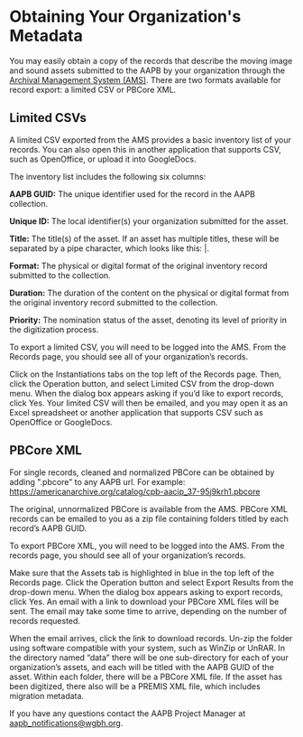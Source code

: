 # Obtaining Your Organization's Metadata

You may easily obtain a copy of the records that describe the moving image and sound assets submitted to the AAPB by your organization through the [Archival Management System (AMS)](https://ams.americanarchive.org). There are 
two formats available for record export: a limited CSV or PBCore XML.

## Limited CSVs

A limited CSV exported from the AMS provides a basic inventory list of your 
records. You can also open this in another application that supports CSV, such as OpenOffice, or upload it into GoogleDocs.

The inventory list includes the following six columns:

**AAPB GUID:** The unique identifier used for the record in the AAPB collection.

**Unique ID:** The local identifier(s) your organization submitted for the 
asset.

**Title:** The title(s) of the asset. If an asset has multiple titles, these 
will be separated by a pipe character, which looks like this: |.

**Format:** The physical or digital format of the original inventory record 
submitted to the collection.

**Duration:** The duration of the content on the physical or digital format 
from the original inventory record submitted to the collection.

**Priority:** The nomination status of the asset, denoting its level of 
priority in the digitization process.

To export a limited CSV, you will need to be logged into the AMS. From the 
Records page, you should see all of your organization’s records. 

Click on the Instantiations tabs on the top left of the Records page. Then, 
click the Operation button, and select Limited CSV from the drop-down menu. 
When the dialog box appears asking if you’d like to export records, click Yes. 
Your limited CSV will then be emailed, and you may open it as an Excel 
spreadsheet or another application that supports CSV such as OpenOffice or 
GoogleDocs.

## PBCore XML

For single records, cleaned and normalized PBCore can be obtained by adding
".pbcore" to any AAPB url. For example: 
https://americanarchive.org/catalog/cpb-aacip_37-95j9krh1.pbcore

The original, unnormalized PBCore is available from the AMS. PBCore XML records 
can be emailed to you as a zip file containing folders titled by each record’s 
AAPB GUID. 

To export PBCore XML, you will need to be logged into the AMS. From the records 
page, you should see all of your organization’s records. 

Make sure that the Assets tab is highlighted in blue in the top left of the 
Records page. Click the Operation button and select Export Results from the 
drop-down menu. When the dialog box appears asking to export records, click 
Yes. An email with a link to download your PBCore XML files will be sent. The 
email may take some time to arrive, depending on the number of records 
requested.
 
When the email arrives, click the link to download records. Un-zip the folder 
using software compatible with your system, such as WinZip or UnRAR. In the 
directory named “data” there will be one sub-directory for each of your 
organization’s assets, and each will be titled with the AAPB GUID of the asset. 
Within each folder, there will be a PBCore XML file. If the asset has been 
digitized, there also will be a PREMIS XML file, which includes migration 
metadata. 

If you have any questions contact the AAPB Project Manager at 
aapb_notifications@wgbh.org.
